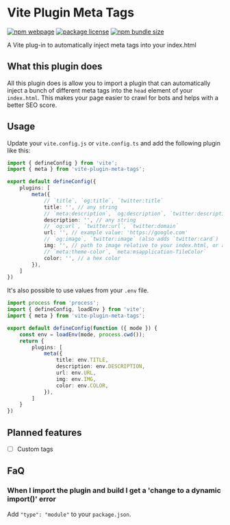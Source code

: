 # Vite Plugin Meta Tags

[![npm webpage](https://img.shields.io/npm/v/vite-plugin-meta-tags?color=0c72cc)](https://www.npmjs.com/package/vite-plugin-meta-tags)
[![package license](https://img.shields.io/github/license/byr0n3/vite-plugin-meta-tags)](https://github.com/byr0n3/vite-plugin-meta-tags/blob/master/LICENSE)
[![npm bundle size](https://img.shields.io/bundlephobia/min/vite-plugin-meta-tags)](https://bundlephobia.com/package/vite-plugin-meta-tags)

A Vite plug-in to automatically inject meta tags into your index.html

## What this plugin does
All this plugin does is allow you to import a plugin that can 
automatically inject a bunch of different meta tags into the `head` element 
of your `index.html`.
This makes your page easier to crawl for bots and helps with a better SEO score.

## Usage
Update your `vite.config.js` or `vite.config.ts` and add the following plugin like this:
```typescript
import { defineConfig } from 'vite';
import { meta } from 'vite-plugin-meta-tags';

export default defineConfig({
    plugins: [
		meta({
			// `title`, `og:title`, `twitter:title`
			title: '', // any string
            // `meta:description`, `og:description`, `twitter:description`
			description: '', // any string
            // `og:url`, `twitter:url`, `twitter:domain`
			url: '', // example value: 'https://google.com'
            // `og:image`, `twitter:image` (also adds `twitter:card`)
			img: '', // path to image relative to your index.html, or a image on a CDN
            // `meta:theme-color`, `meta:msapplication-TileColor`
			color: '', // a hex color
		}),
    ]
})
```

It's also possible to use values from your `.env` file.
```typescript
import process from 'process';
import { defineConfig, loadEnv } from 'vite';
import { meta } from 'vite-plugin-meta-tags';

export default defineConfig(function ({ mode }) {
	const env = loadEnv(mode, process.cwd());
	return {
		plugins: [
			meta({
				title: env.TITLE,
				description: env.DESCRIPTION,
				url: env.URL,
				img: env.IMG,
				color: env.COLOR,
			}),
		]
    }
})
```

## Planned features
- [ ] Custom tags

## FaQ

### When I import the plugin and build I get a 'change to a dynamic import()' error
Add `"type": "module"` to your `package.json`.
